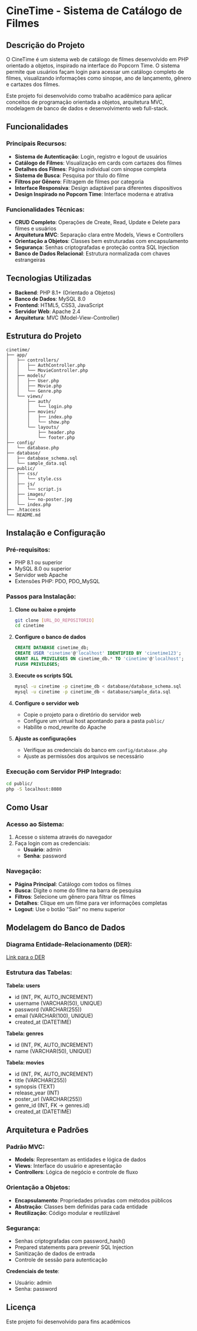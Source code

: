 # CineTime - Sistema de Catálogo de Filmes

## Descrição do Projeto

O CineTime é um sistema web de catálogo de filmes desenvolvido em PHP orientado a objetos, inspirado na interface do Popcorn Time. O sistema permite que usuários façam login para acessar um catálogo completo de filmes, visualizando informações como sinopse, ano de lançamento, gênero e cartazes dos filmes.

Este projeto foi desenvolvido como trabalho acadêmico para aplicar conceitos de programação orientada a objetos, arquitetura MVC, modelagem de banco de dados e desenvolvimento web full-stack.

## Funcionalidades

### Principais Recursos:
- **Sistema de Autenticação**: Login, registro e logout de usuários
- **Catálogo de Filmes**: Visualização em cards com cartazes dos filmes
- **Detalhes dos Filmes**: Página individual com sinopse completa
- **Sistema de Busca**: Pesquisa por título do filme
- **Filtros por Gênero**: Filtragem de filmes por categoria
- **Interface Responsiva**: Design adaptável para diferentes dispositivos
- **Design Inspirado no Popcorn Time**: Interface moderna e atrativa

### Funcionalidades Técnicas:
- **CRUD Completo**: Operações de Create, Read, Update e Delete para filmes e usuários
- **Arquitetura MVC**: Separação clara entre Models, Views e Controllers
- **Orientação a Objetos**: Classes bem estruturadas com encapsulamento
- **Segurança**: Senhas criptografadas e proteção contra SQL Injection
- **Banco de Dados Relacional**: Estrutura normalizada com chaves estrangeiras

## Tecnologias Utilizadas

- **Backend**: PHP 8.1+ (Orientado a Objetos)
- **Banco de Dados**: MySQL 8.0
- **Frontend**: HTML5, CSS3, JavaScript
- **Servidor Web**: Apache 2.4
- **Arquitetura**: MVC (Model-View-Controller)

## Estrutura do Projeto

```
cinetime/
├── app/
│   ├── controllers/
│   │   ├── AuthController.php
│   │   └── MovieController.php
│   ├── models/
│   │   ├── User.php
│   │   ├── Movie.php
│   │   └── Genre.php
│   └── views/
│       ├── auth/
│       │   └── login.php
│       ├── movies/
│       │   ├── index.php
│       │   └── show.php
│       └── layouts/
│           ├── header.php
│           └── footer.php
├── config/
│   └── database.php
├── database/
│   ├── database_schema.sql
│   └── sample_data.sql
├── public/
│   ├── css/
│   │   └── style.css
│   ├── js/
│   │   └── script.js
│   ├── images/
│   │   └── no-poster.jpg
│   └── index.php
├── .htaccess
└── README.md
```

## Instalação e Configuração

### Pré-requisitos:
- PHP 8.1 ou superior
- MySQL 8.0 ou superior
- Servidor web Apache
- Extensões PHP: PDO, PDO_MySQL

### Passos para Instalação:

1. **Clone ou baixe o projeto**
   ```bash
   git clone [URL_DO_REPOSITORIO]
   cd cinetime
   ```

2. **Configure o banco de dados**
   ```sql
   CREATE DATABASE cinetime_db;
   CREATE USER 'cinetime'@'localhost' IDENTIFIED BY 'cinetime123';
   GRANT ALL PRIVILEGES ON cinetime_db.* TO 'cinetime'@'localhost';
   FLUSH PRIVILEGES;
   ```

3. **Execute os scripts SQL**
   ```bash
   mysql -u cinetime -p cinetime_db < database/database_schema.sql
   mysql -u cinetime -p cinetime_db < database/sample_data.sql
   ```

4. **Configure o servidor web**
   - Copie o projeto para o diretório do servidor web
   - Configure um virtual host apontando para a pasta `public/`
   - Habilite o mod_rewrite do Apache

5. **Ajuste as configurações**
   - Verifique as credenciais do banco em `config/database.php`
   - Ajuste as permissões dos arquivos se necessário

### Execução com Servidor PHP Integrado:
```bash
cd public/
php -S localhost:8080
```

## Como Usar

### Acesso ao Sistema:
1. Acesse o sistema através do navegador
2. Faça login com as credenciais:
   - **Usuário**: admin
   - **Senha**: password

### Navegação:
- **Página Principal**: Catálogo com todos os filmes
- **Busca**: Digite o nome do filme na barra de pesquisa
- **Filtros**: Selecione um gênero para filtrar os filmes
- **Detalhes**: Clique em um filme para ver informações completas
- **Logout**: Use o botão "Sair" no menu superior

## Modelagem do Banco de Dados

### Diagrama Entidade-Relacionamento (DER):
[Link para o DER](cinetime_erd.png)

### Estrutura das Tabelas:

**Tabela: users**
- id (INT, PK, AUTO_INCREMENT)
- username (VARCHAR(50), UNIQUE)
- password (VARCHAR(255))
- email (VARCHAR(100), UNIQUE)
- created_at (DATETIME)

**Tabela: genres**
- id (INT, PK, AUTO_INCREMENT)
- name (VARCHAR(50), UNIQUE)

**Tabela: movies**
- id (INT, PK, AUTO_INCREMENT)
- title (VARCHAR(255))
- synopsis (TEXT)
- release_year (INT)
- poster_url (VARCHAR(255))
- genre_id (INT, FK → genres.id)
- created_at (DATETIME)

## Arquitetura e Padrões

### Padrão MVC:
- **Models**: Representam as entidades e lógica de dados
- **Views**: Interface do usuário e apresentação
- **Controllers**: Lógica de negócio e controle de fluxo

### Orientação a Objetos:
- **Encapsulamento**: Propriedades privadas com métodos públicos
- **Abstração**: Classes bem definidas para cada entidade
- **Reutilização**: Código modular e reutilizável

### Segurança:
- Senhas criptografadas com password_hash()
- Prepared statements para prevenir SQL Injection
- Sanitização de dados de entrada
- Controle de sessão para autenticação

**Credenciais de teste**:
- Usuário: admin
- Senha: password



## Licença

Este projeto foi desenvolvido para fins acadêmicos
